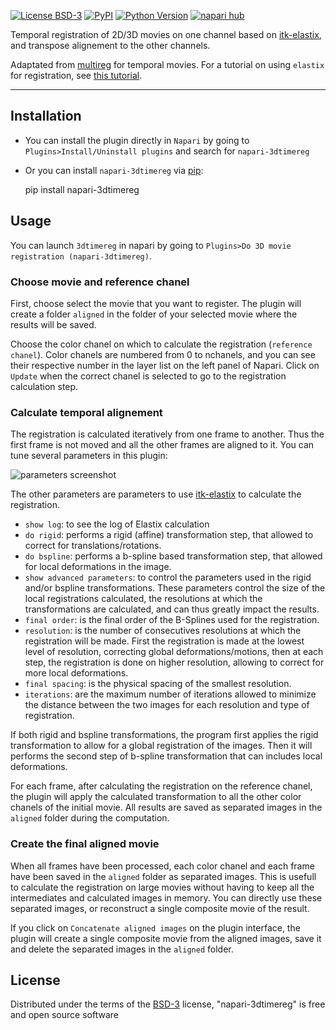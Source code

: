 
[![License BSD-3](https://img.shields.io/pypi/l/napari-3dtimereg.svg?color=green)](https://gitlab.pasteur.fr/gletort/napari-3dtimereg/-/blob/main/LICENSE)
[![PyPI](https://img.shields.io/pypi/v/napari-3dtimereg.svg?color=green)](https://pypi.org/project/napari-3dtimereg)
[![Python Version](https://img.shields.io/pypi/pyversions/napari-3dtimereg.svg?color=green)](https://python.org)
[![napari hub](https://img.shields.io/endpoint?url=https://api.napari-hub.org/shields/napari-3dtimereg)](https://napari-hub.org/plugins/napari-3dtimereg)

Temporal registration of 2D/3D movies on one channel based on [itk-elastix](https://pypi.org/project/itk-elastix/), and transpose alignement to the other channels.

Adaptated from [multireg](https://gitlab.pasteur.fr/gletort/multireg) for temporal movies.
For a tutorial on using `elastix` for registration, see [this tutorial](https://m-albert.github.io/elastix_tutorial/intro.html).


----------------------------------
## Installation

* You can install the plugin directly in `Napari` by going to `Plugins>Install/Uninstall plugins` and search for `napari-3dtimereg`

* Or you can install `napari-3dtimereg` via [pip]:

    pip install napari-3dtimereg


## Usage

You can launch `3dtimereg` in napari by going to `Plugins>Do 3D movie registration (napari-3dtimereg)`.

### Choose movie and reference chanel

First, choose select the movie that you want to register. The plugin will create a folder `aligned` in the folder of your selected movie where the results will be saved.

Choose the color chanel on which to calculate the registration (`reference chanel`). Color chanels are numbered from 0 to nchanels, and you can see their respective number in the layer list on the left panel of Napari. Click on `Update` when the correct chanel is selected to go to the registration calculation step.

### Calculate temporal alignement

The registration is calculated iteratively from one frame to another. Thus the first frame is not moved and all the other frames are aligned to it.
You can tune several parameters in this plugin:

![parameters screenshot](./imgs/parameters.png "Registration parameters")

The other parameters are parameters to use [itk-elastix](https://elastix.lumc.nl/) to calculate the registration.
* `show log`: to see the log of Elastix calculation
* `do rigid`: performs a rigid (affine) transformation step, that allowed to correct for translations/rotations.
* `do bspline`: performs a b-spline based transformation step, that allowed for local deformations in the image.
* `show advanced parameters`: to control the parameters used in the rigid and/or bspline transformations. These parameters control the size of the local registrations calculated, the resolutions at which the transformations are calculated, and can thus greatly impact the results.
* `final order`: is the final order of the B-Splines used for the registration. 
* `resolution`: is the number of consecutives resolutions at which the registration will be made. First the registration is made at the lowest level of resolution, correcting global deformations/motions, then at each step, the registration is done on higher resolution, allowing to correct for more local deformations.
* `final spacing`: is the physical spacing of the smallest resolution.
* `iterations`: are the maximum number of iterations allowed to minimize the distance between the two images for each resolution and type of registration.

If both rigid and bspline transformations, the program first applies the rigid transformation to allow for a global registration of the images. Then it will performs the second step of b-spline transformation that can includes local deformations.

For each frame, after calculating the registration on the reference chanel, the plugin will apply the calculated transformation to all the other color chanels of the initial movie. All results are saved as separated images in the `aligned` folder during the computation.

### Create the final aligned movie

When all frames have been processed, each color chanel and each frame have been saved in the `aligned` folder as separated images. This is usefull to calculate the registration on large movies without having to keep all the intermediates and calculated images in memory. You can directly use these separated images, or reconstruct a single composite movie of the result.

If you click on `Concatenate aligned images` on the plugin interface, the plugin will create a single composite movie from the aligned images, save it and delete the separated images in the `aligned` folder. 

## License

Distributed under the terms of the [BSD-3] license, "napari-3dtimereg" is free and open source software


[napari]: https://github.com/napari/napari
[@napari]: https://github.com/napari
[BSD-3]: http://opensource.org/licenses/BSD-3-Clause
[tox]: https://tox.readthedocs.io/en/latest/
[pip]: https://pypi.org/project/pip/
[PyPI]: https://pypi.org/
